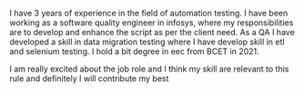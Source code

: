 I have 3 years of experience in the field of automation testing.
I have been working as a software quality engineer in infosys, 
where my responsibilities are to develop and enhance the script as per the client need.
As a QA I have developed a skill in data migration testing where I have develop skill in etl and selenium testing.
I hold a bit degree in eec from BCET in 2021.

I am really excited about the job role and I think my skill are relevant to this rule and definitely I will contribute my best
